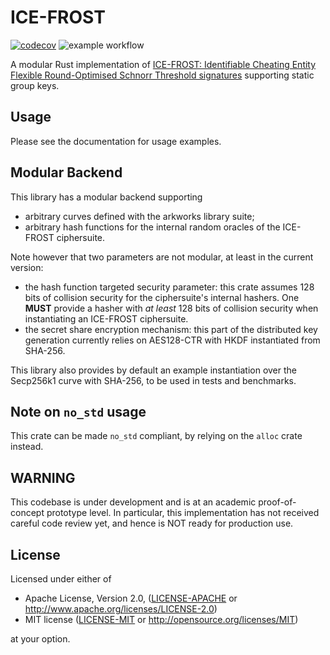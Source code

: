 # ICE-FROST

[![codecov](https://codecov.io/gh/topos-network/ice-frost/branch/main/graph/badge.svg?token=CP8FGXD8VP)](https://codecov.io/gh/topos-network/ice-frost)
![example workflow](https://github.com/topos-network/ice_frost/actions/workflows/ci.yml/badge.svg)

A modular Rust implementation of [ICE-FROST: Identifiable Cheating Entity Flexible Round-Optimised Schnorr Threshold signatures](https://eprint.iacr.org/2021/1658) supporting static group keys.

## Usage

Please see the documentation for usage examples.

## Modular Backend

This library has a modular backend supporting

- arbitrary curves defined with the arkworks library suite;
- arbitrary hash functions for the internal random oracles of the ICE-FROST ciphersuite.

Note however that two parameters are not modular, at least in the current version:

- the hash function targeted security parameter: this crate assumes 128 bits of collision security for the ciphersuite's internal hashers. One **MUST** provide
  a hasher with _at least_ 128 bits of collision security when instantiating an ICE-FROST ciphersuite.
- the secret share encryption mechanism: this part of the distributed key generation currently relies on AES128-CTR with HKDF instantiated from SHA-256.

This library also provides by default an example instantiation over the Secp256k1 curve with SHA-256, to be used in tests and benchmarks.

## Note on `no_std` usage

This crate can be made `no_std` compliant, by relying on the `alloc` crate instead.

## WARNING

This codebase is under development and is at an academic proof-of-concept prototype level.
In particular, this implementation has not received careful code review yet, and hence is NOT ready for production use.

## License

Licensed under either of

- Apache License, Version 2.0, ([LICENSE-APACHE](LICENSE-APACHE) or <http://www.apache.org/licenses/LICENSE-2.0>)
- MIT license ([LICENSE-MIT](LICENSE-MIT) or <http://opensource.org/licenses/MIT>)

at your option.
